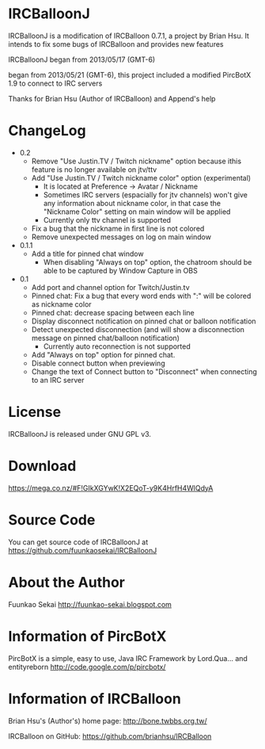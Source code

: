 IRCBalloonJ
===========
IRCBalloonJ is a modification of IRCBalloon 0.7.1, a project by Brian Hsu.
It intends to fix some bugs of IRCBalloon and provides new features

IRCBalloonJ began from 2013/05/17 (GMT-6)

began from 2013/05/21 (GMT-6), this project included a modified PircBotX 1.9 to connect to IRC servers

Thanks for Brian Hsu (Author of IRCBalloon) and Append's help

ChangeLog
===========
 - 0.2
    - Remove "Use Justin.TV / Twitch nickname" option because ithis feature is no longer available on jtv/ttv
    - Add "Use Justin.TV / Twitch nickname color" option (experimental)
        - It is located at Preference -> Avatar / Nickname
        - Sometimes IRC servers (espacially for jtv channels) won't give any information about nickname color,
          in that case the "Nickname Color" setting on main window will be applied
        - Currently only ttv channel is supported
    - Fix a bug that the nickname in first line is not colored
    - Remove unexpected messages on log on main window
 - 0.1.1
    - Add a title for pinned chat window
        - When disabling "Always on top" option, the chatroom should be able to be captured by Window Capture in OBS
 - 0.1
    - Add port and channel option for Twitch/Justin.tv
    - Pinned chat: Fix a bug that every word ends with ":" will be colored as nickname color
    - Pinned chat: decrease spacing between each line
    - Display disconnect notification on pinned chat or balloon notification
    - Detect unexpected disconnection (and will show a disconnection message on pinned chat/balloon notification)
        - Currently auto reconnection is not supported
    - Add "Always on top" option for pinned chat.
    - Disable connect button when previewing
    - Change the text of Connect button to "Disconnect" when connecting to an IRC server

License
========

IRCBalloonJ is released under GNU GPL v3.

Download
==========
https://mega.co.nz/#F!GIkXGYwK!X2EQoT-y9K4HrfH4WlQdyA

Source Code
==========
You can get source code of IRCBalloonJ at
https://github.com/fuunkaosekai/IRCBalloonJ

About the Author
==========
Fuunkao Sekai
http://fuunkao-sekai.blogspot.com

Information of PircBotX
==========
PircBotX is a simple, easy to use, Java IRC Framework by Lord.Qua... and entityreborn
http://code.google.com/p/pircbotx/

Information of IRCBalloon
==========
Brian Hsu's (Author's) home page:
http://bone.twbbs.org.tw/

IRCBalloon on GitHub:
https://github.com/brianhsu/IRCBalloon
